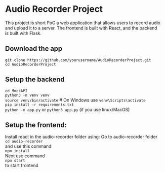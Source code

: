 # Audio Recorder Project
This project is short PoC a web application that allows users to record audio and upload it to a server. The frontend is built with React, and the backend is built with Flask.

## Download the app

`git clone https://github.com/yourusername/AudioRecorderProject.git`<br/>
`cd AudioRecorderProject`

## Setup the backend
`cd MockAPI` <br/>
`python3 -m venv venv`<br/>
`source venv/bin/activate`  # On Windows use `venv\Scripts\activate` <br/>
`pip install -r requirements.txt` <br/>
`python -m app.py` or `python3 app.py` (if you use linux/MacOS) <br/>

## Setup the frontend:
Install react in the audio-recorder folder using: 
Go to audio-recorder folder 
`cd audio-recorder` <br/>
and use this command <br/>
`npm install` <br/>
Next use command <br/>
`npm start` <br/>
to start frontend <br/>
